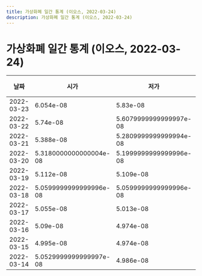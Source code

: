 ```yaml
---
title: 가상화폐 일간 통계 (이오스, 2022-03-24)
description: 가상화폐 일간 통계 (이오스, 2022-03-24)
---
```



가상화폐 일간 통계 (이오스, 2022-03-24)
===

|날짜|시가|저가|고가|종가|비고|
|--|--|--|--|--|--|
|2022-03-23|6.054e-08|5.83e-08|6.064999999999999e-08|5.888e-08|    |
|2022-03-22|5.74e-08|5.6079999999999997e-08|6.056000000000001e-08|6.056000000000001e-08|    |
|2022-03-21|5.388e-08|5.2809999999999994e-08|5.937e-08|5.724e-08|    |
|2022-03-20|5.3180000000000004e-08|5.1999999999999996e-08|5.376e-08|5.3609999999999995e-08|    |
|2022-03-19|5.112e-08|5.109e-08|5.24e-08|5.24e-08|    |
|2022-03-18|5.0599999999999996e-08|5.0599999999999996e-08|5.1190000000000004e-08|5.108e-08|    |
|2022-03-17|5.055e-08|5.013e-08|5.128e-08|5.128e-08|    |
|2022-03-16|5.09e-08|4.974e-08|5.1050000000000004e-08|5.055e-08|    |
|2022-03-15|4.995e-08|4.974e-08|5.1050000000000004e-08|5.029e-08|    |
|2022-03-14|5.0529999999999997e-08|4.986e-08|5.0529999999999997e-08|4.986e-08|    |
